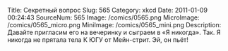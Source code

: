 Title: Секретный вопрос 
Slug: 565 
Category: xkcd 
Date: 2011-01-09 00:24:43 
SourceNum: 565 
Image: /comics/0565.png 
MicroImage: /comics/0565_micro.png 
MiniImage: /comics/0565_mini.png 
Description: Давайте пригласим его на вечеринку и сыграем в «Я никогда». Так. Я никогда не прятала тела К ЮГУ от Мейн-стрит. Эй, он пьёт! 

